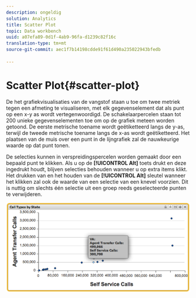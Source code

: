 ```yaml
---
description: ongeldig
solution: Analytics
title: Scatter Plot
topic: Data workbench
uuid: a07efa89-0d1f-4ab9-96fa-d1239c82f16c
translation-type: tm+mt
source-git-commit: aec1f7b14198cdde91f61d490a235022943bfedb

---
```



# Scatter Plot{#scatter-plot}

De het grafiekvisualisaties van de vangstof staan u toe om twee metriek tegen een afmeting te visualiseren, met elk gegevenselement dat als punt op een x-y as wordt vertegenwoordigd. De schakelaarpercelen staan tot 200 unieke gegevenselementen toe om op de grafiek meteen worden getoond. De eerste metrische toename wordt geëtiketteerd langs de y-as, terwijl de tweede metrische toename langs de x-as wordt geëtiketteerd. Het plaatsen van de muis over een punt in de lijngrafiek zal de nauwkeurige waarde op dat punt tonen.

De selecties kunnen in verspreidingspercelen worden gemaakt door een bepaald punt te klikken. Als u op de **[!UICONTROL Alt]** toets drukt en deze ingedrukt houdt, blijven selecties behouden wanneer u op extra items klikt. Het drukken van en het houden van de **[!UICONTROL Alt]** sleutel wanneer het klikken zal ook de waarde van een selectie van een knevel voorzien. Dit is nuttig om slechts één selectie uit een groep reeds geselecteerde punten te verwijderen.

![](assets/scatter_plot.png)

